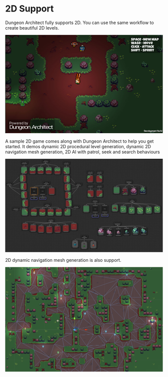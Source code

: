 2D Support
==========

Dungeon Architect fully supports 2D.   You can use the same workflow to create beautiful 2D levels.

![2D Demo game](../assets/images/2d_game.jpg)


A sample 2D game comes along with Dungeon Architect to help you get started.   It demos dynamic 2D procedural level generation, dynamic 2D navigation mesh generation, 2D AI with patrol, seek and search behaviours

![Theme with 2D Sprites](../assets/images/2d_theme.jpg)

2D dynamic navigation mesh generation is also support.   

![2D Demo game](../assets/images/2d_navmesh.png)

